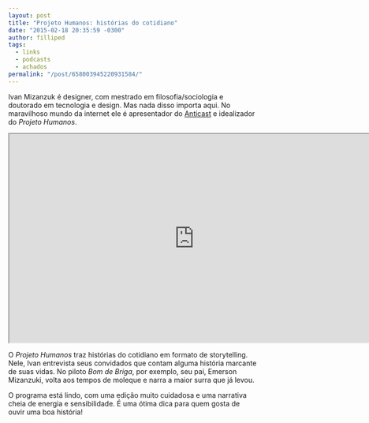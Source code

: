 ```yaml
---
layout: post
title: "Projeto Humanos: histórias do cotidiano"
date: "2015-02-18 20:35:59 -0300"
author: filliped
tags:
  - links
  - podcasts
  - achados
permalink: "/post/658003945220931584/"
---
```

Ivan Mizanzuk é designer, com mestrado em filosofia/sociologia e doutorado em tecnologia e design. Mas nada disso importa aqui. No maravilhoso mundo da internet ele é apresentador do [Anticast](http://www.brainstorm9.com.br/anticast/) e idealizador do _Projeto Humanos_.

<iframe width="749" height="423" src="https://www.youtube-nocookie.com/embed/d8av_WBpLjo"  allow="autoplay; encrypted-media" allowfullscreen></iframe>

O _Projeto Humanos_ traz histórias do cotidiano em formato de storytelling. Nele, Ivan entrevista seus convidados que contam alguma história marcante de suas vidas. No piloto _Bom de Briga_, por exemplo, seu pai, Emerson Mizanzuki, volta aos tempos de moleque e narra a maior surra que já levou.

O programa está lindo, com uma edição muito cuidadosa e uma narrativa cheia de energia e sensibilidade. É uma ótima dica para quem gosta de ouvir uma boa história!
